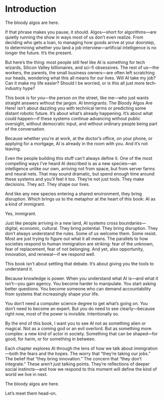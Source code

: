 

# Introduction

The bloody algos are here.

If that phrase makes you pause, it should. Algos—short for algorithms—are quietly running the show in ways most of us don’t even realize. From deciding who gets a loan, to managing how goods arrive at your doorstep, to determining whether you land a job interview—artificial intelligence is no longer the future. It’s the present.

But here’s the thing: most people still feel like AI is something for tech wizards, Silicon Valley billionaires, and sci-fi obsessives. The rest of us—the workers, the parents, the small business owners—are often left scratching our heads, wondering what this all means for our lives. Will AI take my job? Can it make my life easier? Should I be worried, or is this all just more tech-industry hype?

This book is for you—the person on the street, like me—who just wants straight answers without the jargon. AI Immigrants: The Bloody Algos Are Here! isn’t about dazzling you with technical terms or predicting some distant robotic future. It’s about what’s already happening. It’s about what could happen—if these systems continue advancing without public oversight, without democratic input, and without ordinary people being part of the conversation.

Because whether you’re at work, at the doctor’s office, on your phone, or applying for a mortgage, AI is already in the room with you. And it’s not leaving.

Even the people building this stuff can’t always define it. One of the most compelling ways I’ve heard AI described is as a new species—an intelligence unlike our own, arriving not from space, but from server farms and neural nets. That may sound dramatic, but spend enough time around these systems and you’ll feel it too. They’re not just tools. They make decisions. They act. They shape our lives.

And like any new species entering a shared environment, they bring disruption. Which brings us to the metaphor at the heart of this book: AI as a kind of immigrant.

Yes, immigrant.

Just like people arriving in a new land, AI systems cross boundaries—digital, economic, cultural. They bring potential. They bring disruption. They don’t always understand the rules. Some of us welcome them. Some resist. Most are just trying to figure out what it all means. The parallels to how societies respond to human immigration are striking: fear of the unknown, fear of replacement, fear of not belonging. And yet, also opportunity, innovation, and renewal—if we respond well.

This book isn’t about settling that debate. It’s about giving you the tools to understand it.

Because knowledge is power. When you understand what AI is—and what it isn’t—you gain agency. You become harder to manipulate. You start asking better questions. You become someone who can demand accountability from systems that increasingly shape your life.

You don’t need a computer science degree to get what’s going on. You don’t need to become an expert. But you do need to see clearly—because right now, most of the power is invisible. Intentionally so.

By the end of this book, I want you to see AI not as something alien or magical. Not as a coming god or an evil overlord. But as something more complex: a new kind of actor in society. Something that can be shaped—for good, for harm, or for something in between.

Each chapter explores AI through the lens of how we talk about immigration—both the fears and the hopes. The worry that “they’re taking our jobs.” The belief that “they bring innovation.” The concern that “they don’t integrate.” These aren’t just talking points. They’re reflections of deeper social instincts—and how we respond to this moment will define the kind of world we live in next.

The bloody algos are here.

Let’s meet them head-on.
